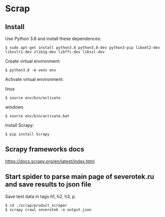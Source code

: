 # Scrap

## Install

Use Python 3.8 and install these dependences:

```
$ sudo apt-get install python3.8 python3.8-dev python3-pip libxml2-dev libxslt1-dev zlib1g-dev libffi-dev libssl-dev
```

Create virtual environment:

```
$ python3.8 -m venv env
```

Activate virtual environment:

linux

```
$ source env/bin/activate
```

windows

```
$ source env/bin/activate.bat
```

Install Scrapy:

```
$ pip install Scrapy
```

## Scrapy frameworks docs
https://docs.scrapy.org/en/latest/index.html

## Start spider to parse main page of severotek.ru and save results to json file

Save text data in tags h1, h2, h3, p.

```
$ cd ./scrap/product_scraper
$ scrapy crawl severotek -o output.json
```
